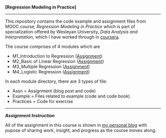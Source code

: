 **[Regression Modeling in Practice]**

***

This repository contains the code example and assignment files from MOOC course, *Regression Modeling in Practice* which is part of specialization offered by Wesleyan University, *Data Analysis and Interpretation*, which I have worked through in [coursera](https://www.coursera.org/specializations/data-analysis).

The course comprises of 4 modules which are 
- M1_Introduction to Regression ([Assignment](http://smallpiworld.tumblr.com/post/147837072805/regression-modeling1-writing-about-data))  
- M2_Basic of Linear Regression ([Assignment](http://smallpiworld.tumblr.com/post/148150331860/regression-modeling2-basic-linear-regression))  
- M3_Multiple Regression ([Assignment](http://smallpiworld.tumblr.com/post/148537901680/regression-modeling-3-multiple-regression))  
- M4_Logistic Regression ([Assignment](http://smallpiworld.tumblr.com/post/148936516685/regression-modeling-4-logistic-regression))  

In each module directory, there are 3 types of file:  
- Assn = Assignment (blog post and code)
- Example = Files related to example (code and code book)  
- Practices = Code for exercise

***

***Assignment Instruction***

All of the assignment in this course is shown in [my personal blog](http://smallpiworld.tumblr.com/) with pupose of sharing work, insight, and progress as the course moves along. 